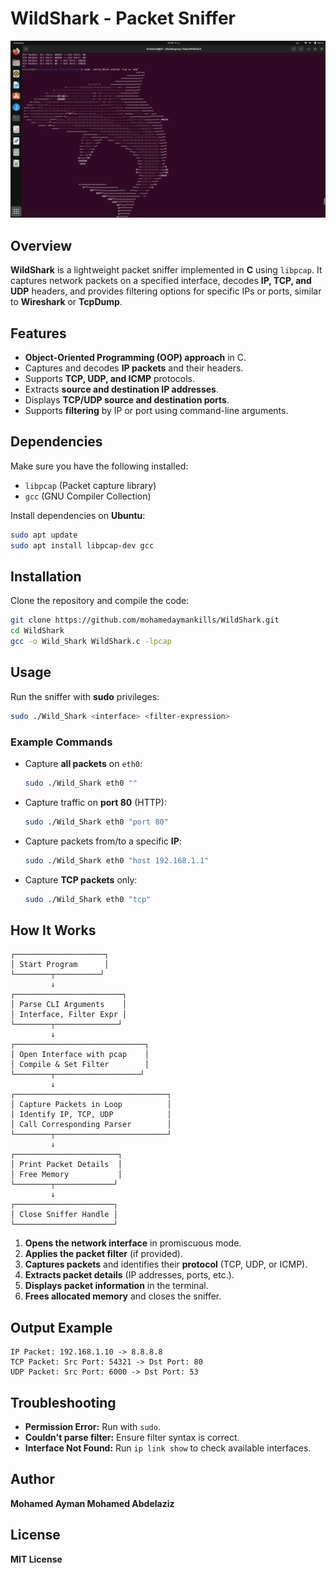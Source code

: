 # WildShark - Packet Sniffer
![1](https://github.com/mohamedaymankills/Packet-Sniffer-Using-OOP-In-C-Wild-Shark-/blob/main/Screenshot%20from%202025-01-31%2020-09-37.png)
## Overview

**WildShark** is a lightweight packet sniffer implemented in **C** using `libpcap`. It captures network packets on a specified interface, decodes **IP, TCP, and UDP** headers, and provides filtering options for specific IPs or ports, similar to **Wireshark** or **TcpDump**.

## Features

- **Object-Oriented Programming (OOP) approach** in C.
- Captures and decodes **IP packets** and their headers.
- Supports **TCP, UDP, and ICMP** protocols.
- Extracts **source and destination IP addresses**.
- Displays **TCP/UDP source and destination ports**.
- Supports **filtering** by IP or port using command-line arguments.

## Dependencies

Make sure you have the following installed:

- `libpcap` (Packet capture library)
- `gcc` (GNU Compiler Collection)

Install dependencies on **Ubuntu**:

```sh
sudo apt update
sudo apt install libpcap-dev gcc
```

## Installation

Clone the repository and compile the code:

```sh
git clone https://github.com/mohamedaymankills/WildShark.git
cd WildShark
gcc -o Wild_Shark WildShark.c -lpcap
```

## Usage

Run the sniffer with **sudo** privileges:

```sh
sudo ./Wild_Shark <interface> <filter-expression>
```

### Example Commands

- Capture **all packets** on `eth0`:
  
  ```sh
  sudo ./Wild_Shark eth0 ""
  ```
  
- Capture traffic on **port 80** (HTTP):
  
  ```sh
  sudo ./Wild_Shark eth0 "port 80"
  ```
  
- Capture packets from/to a specific **IP**:
  
  ```sh
  sudo ./Wild_Shark eth0 "host 192.168.1.1"
  ```
  
- Capture **TCP packets** only:
  
  ```sh
  sudo ./Wild_Shark eth0 "tcp"
  ```

## How It Works
```
┌────────────────────┐
│ Start Program      │
└────────┬──────────┘
         ↓
┌────────────────────────┐
│ Parse CLI Arguments    │
│ Interface, Filter Expr │
└────────┬──────────────┘
         ↓
┌─────────────────────────────┐
│ Open Interface with pcap    │
│ Compile & Set Filter        │
└────────┬───────────────────┘
         ↓
┌──────────────────────────────────┐
│ Capture Packets in Loop          │
│ Identify IP, TCP, UDP            │
│ Call Corresponding Parser        │
└────────┬─────────────────────────┘
         ↓
┌───────────────────────┐
│ Print Packet Details  │
│ Free Memory           │
└────────┬─────────────┘
         ↓
┌──────────────────────┐
│ Close Sniffer Handle │
└──────────────────────┘
```

1. **Opens the network interface** in promiscuous mode.
2. **Applies the packet filter** (if provided).
3. **Captures packets** and identifies their **protocol** (TCP, UDP, or ICMP).
4. **Extracts packet details** (IP addresses, ports, etc.).
5. **Displays packet information** in the terminal.
6. **Frees allocated memory** and closes the sniffer.

## Output Example

```
IP Packet: 192.168.1.10 -> 8.8.8.8
TCP Packet: Src Port: 54321 -> Dst Port: 80
UDP Packet: Src Port: 6000 -> Dst Port: 53
```

## Troubleshooting

- **Permission Error:** Run with `sudo`.
- **Couldn't parse filter:** Ensure filter syntax is correct.
- **Interface Not Found:** Run `ip link show` to check available interfaces.

## Author

**Mohamed Ayman Mohamed Abdelaziz**

## License

**MIT License**
